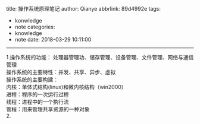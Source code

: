 title: 操作系统原理笔记
author: Qianye
abbrlink: 89d4992e
tags:
  - konwledge
  - note
categories:
  - knowledge
  - note
date: 2018-03-29 10:11:00
---
1.操作系统的功能： 处理器管理功、储存管理、设备管理、文件管理、网络与通信管理    
操作系统的主要特性：并发、共享、异步、虚拟    
操作系统的主要构建：   
内核：单体式结构(linux)和微内核结构（win2000）    
进程：程序的一次运行过程   
线程：进程中的一个执行流   
管程：用来管理共享资源的一种对象    
2.
